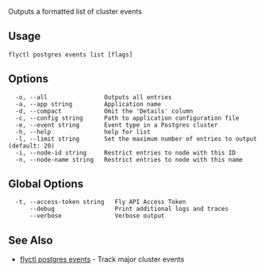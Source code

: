 Outputs a formatted list of cluster events


## Usage
~~~
flyctl postgres events list [flags]
~~~

## Options

~~~
  -o, --all                Outputs all entries
  -a, --app string         Application name
  -d, --compact            Omit the 'Details' column
  -c, --config string      Path to application configuration file
  -e, --event string       Event type in a Postgres cluster
  -h, --help               help for list
  -l, --limit string       Set the maximum number of entries to output (default: 20)
  -i, --node-id string     Restrict entries to node with this ID
  -n, --node-name string   Restrict entries to node with this name
~~~

## Global Options

~~~
  -t, --access-token string   Fly API Access Token
      --debug                 Print additional logs and traces
      --verbose               Verbose output
~~~

## See Also

* [flyctl postgres events](/docs/flyctl/postgres-events/)	 - Track major cluster events

